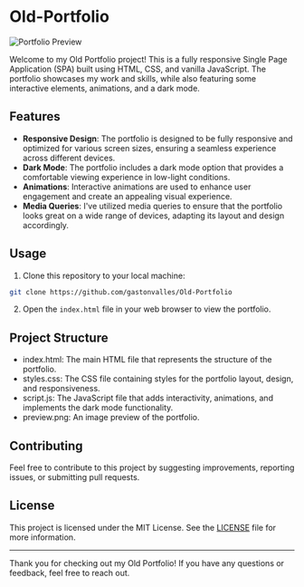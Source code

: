 # Old-Portfolio

![Portfolio Preview](./preview.png)

Welcome to my Old Portfolio project! This is a fully responsive Single Page Application (SPA) built using HTML, CSS, and vanilla JavaScript. The portfolio showcases my work and skills, while also featuring some interactive elements, animations, and a dark mode.

## Features

- **Responsive Design**: The portfolio is designed to be fully responsive and optimized for various screen sizes, ensuring a seamless experience across different devices.
- **Dark Mode**: The portfolio includes a dark mode option that provides a comfortable viewing experience in low-light conditions.
- **Animations**: Interactive animations are used to enhance user engagement and create an appealing visual experience.
- **Media Queries**: I've utilized media queries to ensure that the portfolio looks great on a wide range of devices, adapting its layout and design accordingly.

## Usage

1. Clone this repository to your local machine:

```bash
git clone https://github.com/gastonvalles/Old-Portfolio
```

2. Open the `index.html` file in your web browser to view the portfolio.

## Project Structure
- index.html: The main HTML file that represents the structure of the portfolio.
- styles.css: The CSS file containing styles for the portfolio layout, design, and responsiveness.
- script.js: The JavaScript file that adds interactivity, animations, and implements the dark mode functionality.
- preview.png: An image preview of the portfolio.

## Contributing
Feel free to contribute to this project by suggesting improvements, reporting issues, or submitting pull requests.

## License
This project is licensed under the MIT License. See the [LICENSE](./LICENSE) file for more information.

---

Thank you for checking out my Old Portfolio! If you have any questions or feedback, feel free to reach out.
